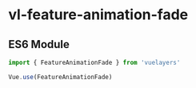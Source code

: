 # vl-feature-animation-fade

## ES6 Module

```javascript
import { FeatureAnimationFade } from 'vuelayers'

Vue.use(FeatureAnimationFade)
```
